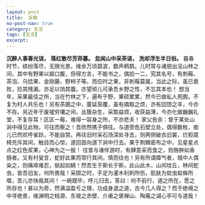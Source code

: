```yaml
---
layout: post
title:  采莓
no-post-nav: true
category: 生活
tags: [生活]
excerpt: 
---
```


**沉醉人事春光误，**
**落红散尽芳菲暮。**
**忽闻山中采茶语，**
**洗却浮生半日俗。**
暮春时节，缤纷落尽，无限光景，维余万顷碧波，数声鹈鹊。儿时常与诸朋出没山林之间，其中有野果以娱口腹，但得方言，不能书之，偶拾一二，究其名号，有刺莓、茶泡、乌捻果、金刚藤、野柿子等。而应时之果，非刺莓莫属，当此之际，虽已衰败，捡其残漏，亦足以饷其腹。亦望顽儿可承吾乡野之性，不忘其本也！
想当年，采果最佳之所，当在竹林之下，遍布于野，果硕累累，然今已做私人苑囿，不复为村人共乐也！另有茶圃之中，蔓延笼覆，虽有摘取之烦，亦有回馈之丰，今亦不存。另近年于废墟穷壤之间，丛簇杂生，采取益烦，收获益薄，今亦化做巍巍礼堂，不复存耳！区区一莓，难得一容身之所，不亦悲夫！
家父告余：曾于某处山涧中得见此物，可往而察之！吾欣然携子俱往。与道旁危石壁立处，偶得数枚，痴儿已然欢呼雀跃，不能自禁。再往旧时采石场深处寻去，则两侧破衣旧裳，烂柜腐椅充斥其间，触目而心惊，遂回首向道下涧中行去。果于荆棘密布之中，见星星点点之红色浆果，心神为之一振！
往昔与诸伴游时，有肆意采而食之，则唇肿如香肠者。又有村叟言，蛇好此果而常行其间，慎而往也！另有所谓瘴气者，城中人偶染之，则痛痒难忍，肤起如鳞！然吾生于斯长于斯，此山此木，山间坟丘，林间蛇虫，皆吾旧友，何所畏哉！采撷之时，手足为灌木利刺所伤，肌肤为蚊虫蚁蛛所噬，吾儿亦快哉其间！
一碗既毕，呼儿归去，答曰：何不前行，道之所在，愿之所存也！甚以为奇，然满溢盈亏之理，功成身退之道，古今几人得之？而于绝境之中寻绝景，维渊明之桃源、东坡之赤壁、介甫之褒禅山、陶庵之湖心亭可与道哉！